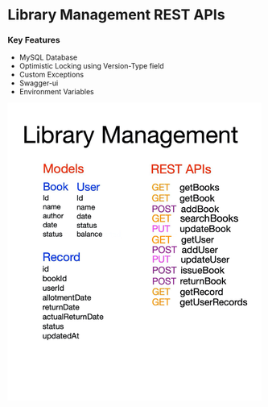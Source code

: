 # Library Management REST APIs

### Key Features
* MySQL Database
* Optimistic Locking using Version-Type field
* Custom Exceptions
* Swagger-ui
* Environment Variables

![Project Detail](/LibraryManagementAPI.jpg)
